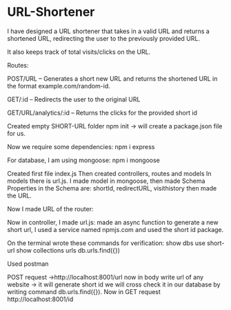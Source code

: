 # URL-Shortener
I have designed a URL shortener that takes in a valid URL and returns a shortened URL, redirecting the user to the previously provided URL.

It also keeps track of total visits/clicks on the URL.

Routes:

POST/URL – Generates a short new URL and returns the shortened URL in the format example.com/random-id.

GET/:id – Redirects the user to the original URL

GET/URL/analytics/:id – Returns the clicks for the provided short id

Created empty SHORT-URL folder
npm init -> will create a package.json file for us.

Now we require some dependencies:
npm i express

For database, I am using mongoose:
npm i mongoose

Created first file index.js
Then created controllers, routes and models
In models there is url.js. I made model in mongoose, then made Schema
Properties in the Schema are: shortId, redirectURL, visithistory  then made the URL.

Now I made URL of the router:

Now in controller, I made url.js: made an async function to generate a new short url, I used a service named npmjs.com and used the short id package.

On the terminal wrote these commands for verification:
show dbs
use short-url
show collections
urls
db.urls.find({})

Used postman

POST request ->http://localhost:8001/url
now in body write url of any website -> it will generate short id
we will cross check it in our database by writing command db.urls.find({}).
Now in GET request http://localhost:8001/id
